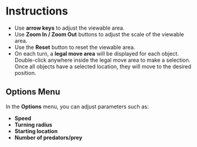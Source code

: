
# Instructions

- Use **arrow keys** to adjust the viewable area.
- Use **Zoom In / Zoom Out** buttons to adjust the scale of the viewable area.
- Use the **Reset** button to reset the viewable area.
- On each turn, a **legal move area** will be displayed for each object.  
  Double-click anywhere inside the legal move area to make a selection.  
  Once all objects have a selected location, they will move to the desired position.

## Options Menu

In the **Options** menu, you can adjust parameters such as:
- **Speed**
- **Turning radius**
- **Starting location**
- **Number of predators/prey**
